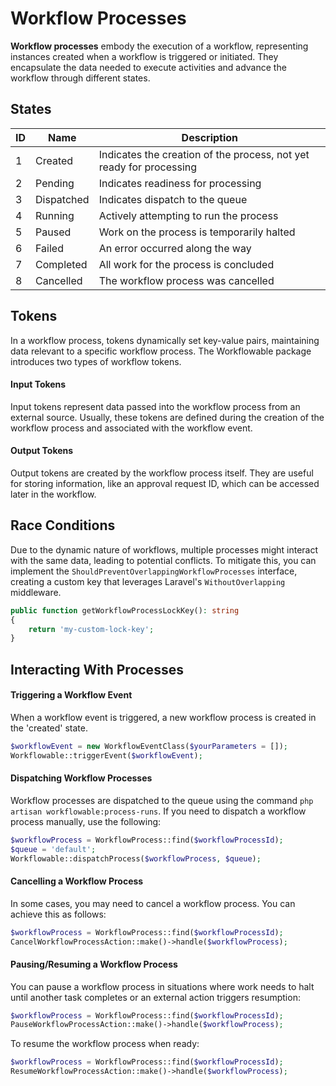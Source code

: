 # Workflow Processes

**Workflow processes** embody the execution of a workflow, representing instances created when a workflow is triggered or initiated. They encapsulate the data needed to execute activities and advance the workflow through different states.

## States

| ID | Name       | Description                                                                     |
|----|------------|---------------------------------------------------------------------------------|
| 1  | Created    | Indicates the creation of the process, not yet ready for processing              |
| 2  | Pending    | Indicates readiness for processing                                              |
| 3  | Dispatched | Indicates dispatch to the queue                                                 |
| 4  | Running    | Actively attempting to run the process                                           |
| 5  | Paused     | Work on the process is temporarily halted                                       |
| 6  | Failed     | An error occurred along the way                                                  |
| 7  | Completed  | All work for the process is concluded                                           |
| 8  | Cancelled  | The workflow process was cancelled                                              |

## Tokens

In a workflow process, tokens dynamically set key-value pairs, maintaining data relevant to a specific workflow process. The Workflowable package introduces two types of workflow tokens.

#### Input Tokens
Input tokens represent data passed into the workflow process from an external source. Usually, these tokens are defined during the creation of the workflow process and associated with the workflow event.

#### Output Tokens
Output tokens are created by the workflow process itself. They are useful for storing information, like an approval request ID, which can be accessed later in the workflow.

## Race Conditions

Due to the dynamic nature of workflows, multiple processes might interact with the same data, leading to potential conflicts. To mitigate this, you can implement the `ShouldPreventOverlappingWorkflowProcesses` interface, creating a custom key that leverages Laravel's `WithoutOverlapping` middleware.

```php
public function getWorkflowProcessLockKey(): string
{
    return 'my-custom-lock-key';
}
```

## Interacting With Processes

#### Triggering a Workflow Event

When a workflow event is triggered, a new workflow process is created in the 'created' state.

```php
$workflowEvent = new WorkflowEventClass($yourParameters = []);
Workflowable::triggerEvent($workflowEvent);
```

#### Dispatching Workflow Processes

Workflow processes are dispatched to the queue using the command `php artisan workflowable:process-runs`. If you need to dispatch a workflow process manually, use the following:

```php
$workflowProcess = WorkflowProcess::find($workflowProcessId);
$queue = 'default';
Workflowable::dispatchProcess($workflowProcess, $queue);
```

#### Cancelling a Workflow Process

In some cases, you may need to cancel a workflow process. You can achieve this as follows:

```php
$workflowProcess = WorkflowProcess::find($workflowProcessId);
CancelWorkflowProcessAction::make()->handle($workflowProcess);
```

#### Pausing/Resuming a Workflow Process

You can pause a workflow process in situations where work needs to halt until another task completes or an external action triggers resumption:

```php
$workflowProcess = WorkflowProcess::find($workflowProcessId);
PauseWorkflowProcessAction::make()->handle($workflowProcess);
```

To resume the workflow process when ready:

```php
$workflowProcess = WorkflowProcess::find($workflowProcessId);
ResumeWorkflowProcessAction::make()->handle($workflowProcess);
```
